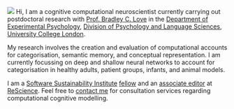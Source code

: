 <p><img src="//avatars3.githubusercontent.com/u/5082092?v=3&amp;s=460">
Hi, I am a cognitive computational neuroscientist currently carrying out postdoctoral research with <a href="//bradlove.org/">Prof. Bradley C. Love</a> in the <a href="//www.ucl.ac.uk/pals/research/experimental-psychology/person/olivia-guest/">Department of Experimental Psychology</a>, <a href="//www.ucl.ac.uk/pals/people/profiles/research-staff/olivia-guest">Division of Psychology and Language Sciences</a>, <a href="//iris.ucl.ac.uk/iris/browse/profile?upi=OGUES12">University College London</a>.</p>

<p>My research involves the creation and evaluation of computational accounts for categorisation, semantic memory, and conceptual representation. I am currently focussing on deep and shallow neural networks to account for categorisation in healthy adults, patient groups, infants, and animal models.</p>

<p>I am a <a href="//www.software.ac.uk/">Software Sustainability Institute</a> <a href="//software.ac.uk/fellows/olivia-guest">fellow</a> and an <a href="//rescience.github.io/board/">associate editor</a> at <a href="//rescience.github.io/">ReScience</a>. Feel free to <a href="mailto:consulting@oliviaguest.com">contact me</a> for consultation services regarding computational cognitive modelling.</p>
